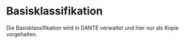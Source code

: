 # Basisklassifikation

Die Basisklassifikation wird in DANTE verwaltet und hier nur als Kopie vorgehalten.
